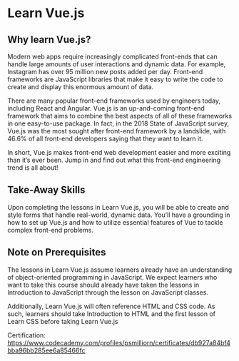 # Learn Vue.js

## Why learn Vue.js?

Modern web apps require increasingly complicated front-ends that can handle large amounts of user interactions and dynamic data. For example, Instagram has over 95 million new posts added per day. Front-end frameworks are JavaScript libraries that make it easy to write the code to create and display this enormous amount of data.

There are many popular front-end frameworks used by engineers today, including React and Angular. Vue.js is an up-and-coming front-end framework that aims to combine the best aspects of all of these frameworks in one easy-to-use package. In fact, in the 2018 State of JavaScript survey, Vue.js was the most sought after front-end framework by a landslide, with 46.6% of all front-end developers saying that they want to learn it.

In short, Vue.js makes front-end web development easier and more exciting than it’s ever been. Jump in and find out what this front-end engineering trend is all about!

## Take-Away Skills

Upon completing the lessons in Learn Vue.js, you will be able to create and style forms that handle real-world, dynamic data. You’ll have a grounding in how to set up Vue.js and how to utilize essential features of Vue to tackle complex front-end problems.

## Note on Prerequisites

The lessons in Learn Vue.js assume learners already have an understanding of object-oriented programming in JavaScript. We expect learners who want to take this course should already have taken the lessons in Introduction to JavaScript through the lesson on JavaScript classes.

Additionally, Learn Vue.js will often reference HTML and CSS code. As such, learners should take Introduction to HTML and the first lesson of Learn CSS before taking Learn Vue.js

Certification:
<https://www.codecademy.com/profiles/psmilliorn/certificates/db927a84bf4bba96bb285ee6a85466fc>
